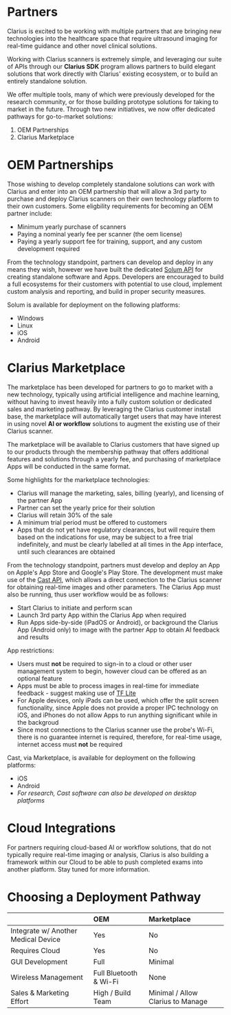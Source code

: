 Partners
========

Clarius is excited to be working with multiple partners that are bringing new technologies into the healthcare space that require ultrasound imaging for real-time guidance and other novel clinical solutions.

Working with Clarius scanners is extremely simple, and leveraging our suite of APIs through our **Clarius SDK** program allows partners to build elegant solutions that work directly with Clarius' existing ecosystem, or to build an entirely standalone solution.

We offer multiple tools, many of which were previously developed for the research community, or for those building prototype solutions for taking to market in the future. Through two new initiatives, we now offer dedicated pathways for go-to-market solutions:
1. OEM Partnerships
2. Clarius Marketplace

OEM Partnerships
================

Those wishing to develop completely standalone solutions can work with Clarius and enter into an OEM partnership that will allow a 3rd party to purchase and deploy Clarius scanners on their own technology platform to their own customers. Some eligbility requirements for becoming an OEM partner include:
* Minimum yearly purchase of scanners
* Paying a nominal yearly fee per scanner (the oem license)
* Paying a yearly support fee for training, support, and any custom development required

From the technology standpoint, partners can develop and deploy in any means they wish, however we have built the dedicated [Solum API](https://github.com/clariusdev/oem) for creating standalone software and Apps. Developers are encouraged to build a full ecosystems for their customers with potential to use cloud, implement custom analysis and reporting, and build in proper security measures.

Solum is available for deployment on the following platforms:
 * Windows
 * Linux
 * iOS
 * Android

Clarius Marketplace
===================

The marketplace has been developed for partners to go to market with a new technology, typically using artificial intelligence and machine learning, without having to invest heavily into a fully custom solution or dedicated sales and marketing pathway. By leveraging the Clarius customer install base, the marketplace will automatically target users that may have interest in using novel **AI or workflow** solutions to augment the existing use of their Clarius scanner.

The marketplace will be available to Clarius customers that have signed up to our products through the membership pathway that offers additional features and solutions through a yearly fee, and purchasing of marketplace Apps will be conducted in the same format.

Some highlights for the marketplace technologies:
* Clarius will manage the marketing, sales, billing (yearly), and licensing of the partner App
* Partner can set the yearly price for their solution
* Clarius will retain 30% of the sale
* A minimum trial period must be offered to customers
* Apps that do not yet have regulatory clearances, but will require them based on the indications for use, may be subject to a free trial indefinitely, and must be clearly labelled at all times in the App interface, until such clearances are obtained

From the technology standpoint, partners must develop and deploy an App on Apple's App Store and Google's Play Store. The development must make use of the [Cast API](https://github.com/clariusdev/cast), which allows a direct connection to the Clarius scanner for obtaining real-time images and other parameters. The Clarius App must also be running, thus user workflow would be as follows:
* Start Clarius to initiate and perform scan
* Launch 3rd party App within the Clarius App when required
* Run Apps side-by-side (iPadOS or Android), or background the Clarius App (Android only) to image with the partner App to obtain AI feedback and results

App restrictions:
* Users must **not** be required to sign-in to a cloud or other user management system to begin, however cloud can be offered as an optional feature
* Apps must be able to process images in real-time for immediate feedback - suggest making use of [TF Lite](https://www.tensorflow.org/lite)
* For Apple devices, only iPads can be used, which offer the split screen functionality, since Apple does not provide a proper IPC technology on iOS, and iPhones do not allow Apps to run anything significant while in the backgroud
* Since most connections to the Clarius scanner use the probe's Wi-Fi, there is no guarantee internet is required, therefore, for real-time usage, internet access must **not** be required

Cast, via Marketplace, is available for deployment on the following platforms:
* iOS
* Android
* _For research, Cast software can also be developed on desktop platforms_

Cloud Integrations
==================

For partners requiring cloud-based AI or workflow solutions, that do not typically require real-time imaging or analysis, Clarius is also building a framework within our Cloud to be able to push completed exams into another platform. Stay tuned for more information.

Choosing a Deployment Pathway
=============================

|    |OEM |Marketplace|
|:---|:---|:----------|
|Integrate w/ Another Medical Device|Yes|No|
|Requires Cloud|Yes|No|
|GUI Development|Full|Minimal|
|Wireless Management|Full Bluetooth & Wi-Fi|None|
|Sales & Marketing Effort|High / Build Team|Minimal / Allow Clarius to Manage|
